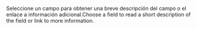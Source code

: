 <span data-ttu-id="0bc7e-101">Seleccione un campo para obtener una breve descripción del campo o el enlace a información adicional.</span><span class="sxs-lookup"><span data-stu-id="0bc7e-101">Choose a field to read a short description of the field or link to more information.</span></span>
